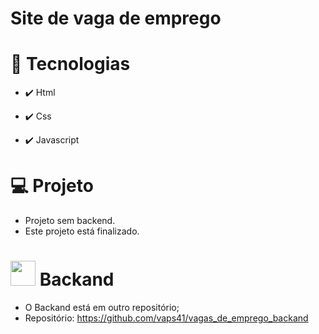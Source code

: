 # Site de vaga de emprego

# 🚀 Tecnologias

* ✔️ Html

* ✔️ Css

* ✔️ Javascript

# 💻 Projeto

* Projeto sem backend.
* Este projeto está finalizado.

# <img src="https://vaps41.github.io/Site_de_vaga_de_emprego/midia/backend.png" width="40" height="40"> Backand

* O Backand está em outro repositório;
* Repositório: https://github.com/vaps41/vagas_de_emprego_backand


